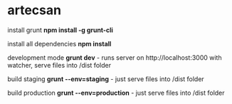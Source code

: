 # artecsan

install grunt
**npm install -g grunt-cli**


install all dependencies
**npm install**


development mode
**grunt dev**  -  runs server on http://localhost:3000 with watcher, serve files into /dist folder


build staging
**grunt --env=staging**  - just serve files into /dist folder

build production
**grunt --env=production**  - just serve files into /dist folder